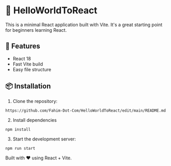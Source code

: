 # 🌟 HelloWorldToReact 

This is a minimal React application built with Vite. It's a great starting point for beginners learning React.

## 🚀 Features

- React 18
- Fast Vite build
- Easy file structure

## 📦 Installation

1. Clone the repository:
```
https://github.com/Fahim-Dot-Com/HelloWorldToReact/edit/main/README.md
```
2. Install dependencies
```
npm install
```
3. Start the development server:
```
npm run start
```
Built with ❤️ using React + Vite.
```
